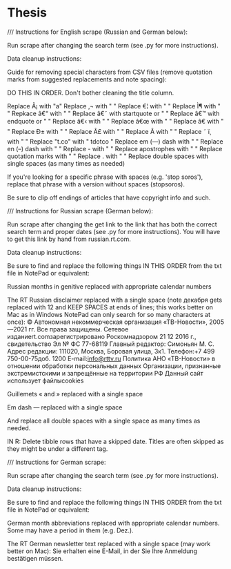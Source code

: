 # Thesis

 /// Instructions for English scrape (Russian and German below):
 
 Run scrape after changing the search term (see .py for more instructions).
 
 Data cleanup instructions:

 Guide for removing special characters from CSV files (remove quotation marks
 from suggested replacements and note spacing):
 
 DO THIS IN ORDER. Don't bother cleaning the title column.
 
 Replace Ã¡ with "a"
 Replace ‚¬ with " "
 Replace €¦ with " "
 Replace Ì¶ with " "
 Repkace â€“ with " "
 Replace â€˜ with startquote or " "
 Replace â€™ with endquote or " "
 Replace â€‹ with " "
 Replace â€œ with " "
 Replace â€ with " "
 Replace Ð± with " "
 Replace Â£ with " "
 Replace Â with " "
 Replace ˜ ï¸ with " "
 Replace "t.co" with " tdotco "
 Replace em (—) dash with " "
 Replace en (–) dash with " "
 Replace - with " "
 Replace apostrophes with " "
 Replace quotation marks with " "
 Replace . with " "
 Replace double spaces with single spaces (as many times as needed)
 
 If you're looking for a specific phrase with spaces (e.g. 'stop soros'),
 replace that phrase with a version without spaces (stopsoros).
 
 Be sure to clip off endings of articles that have copyright info and such.
 
 
 /// Instructions for Russian scrape (German below):
 
 Run scrape after changing the get link to the link that has both the correct
 search term and proper dates (see .py for more instructions). You will have to
 get this link by hand from russian.rt.com.
 
 Data cleanup instructions:
 
 Be sure to find and replace the following things IN THIS ORDER from the txt
 file in NotePad or equivalent:

 Russian months in genitive replaced with appropriate calendar numbers

The RT Russian disclaimer replaced with a single space (note декабря gets replaced 
with 12 and KEEP SPACES at ends of lines; this works better on Mac as in Windows
NotePad can only search for so many characters at once):
© Автономная некоммерческая организация «ТВ-Новости», 2005—2021 гг. Все права защищены. 
Сетевое изданиеrt.comзарегистрировано Роскомнадзором 21 12 2016 г., свидетельство 
Эл № ФС 77-68119 Главный редактор: Симоньян М. С. Адрес редакции: 111020, Москва, 
Боровая улица, 3к1. Телефон:+7 499 750-00-75доб. 1200 E-mail:info@rttv.ru Политика 
АНО «ТВ-Новости» в отношении обработки персональных данных Организации, признанные 
экстремистскими и запрещённые на территории РФ Данный сайт использует файлыcookies

 Guillemets « and » replaced with a single space

 Em dash — replaced with a single space

 And replace all double spaces with a single space as many times as needed.
 
 IN R: Delete tibble rows that have a skipped date. Titles are often skipped
 as they might be under a different tag.
 
 /// Instructions for German scrape:
 
 Run scrape after changing the search term (see .py for more instructions).
 
 Data cleanup instructions:
 
 Be sure to find and replace the following things IN THIS ORDER from the txt
 file in NotePad or equivalent:

 German month abbreviations replaced with appropriate calendar numbers. Some
 may have a period in them (e.g. Dez.).
 
 The RT German newsletter text replaced with a single space (may work better on
 Mac):
 Sie erhalten eine E-Mail, in der Sie Ihre Anmeldung bestätigen müssen.
 
 
 
 
 